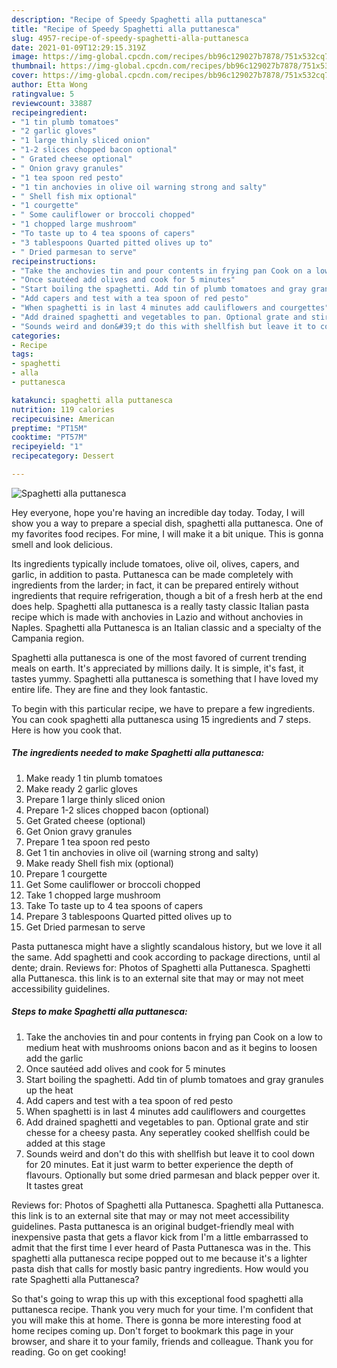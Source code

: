 ```yaml
---
description: "Recipe of Speedy Spaghetti alla puttanesca"
title: "Recipe of Speedy Spaghetti alla puttanesca"
slug: 4957-recipe-of-speedy-spaghetti-alla-puttanesca
date: 2021-01-09T12:29:15.319Z
image: https://img-global.cpcdn.com/recipes/bb96c129027b7878/751x532cq70/spaghetti-alla-puttanesca-recipe-main-photo.jpg
thumbnail: https://img-global.cpcdn.com/recipes/bb96c129027b7878/751x532cq70/spaghetti-alla-puttanesca-recipe-main-photo.jpg
cover: https://img-global.cpcdn.com/recipes/bb96c129027b7878/751x532cq70/spaghetti-alla-puttanesca-recipe-main-photo.jpg
author: Etta Wong
ratingvalue: 5
reviewcount: 33887
recipeingredient:
- "1 tin plumb tomatoes"
- "2 garlic gloves"
- "1 large thinly sliced onion"
- "1-2 slices chopped bacon optional"
- " Grated cheese optional"
- " Onion gravy granules"
- "1 tea spoon red pesto"
- "1 tin anchovies in olive oil warning strong and salty"
- " Shell fish mix optional"
- "1 courgette"
- " Some cauliflower or broccoli chopped"
- "1 chopped large mushroom"
- "To taste up to 4 tea spoons of capers"
- "3 tablespoons Quarted pitted olives up to"
- " Dried parmesan to serve"
recipeinstructions:
- "Take the anchovies tin and pour contents in frying pan Cook on a low to medium heat with mushrooms onions bacon and as it begins to loosen add the garlic"
- "Once sautéed add olives and cook for 5 minutes"
- "Start boiling the spaghetti. Add tin of plumb tomatoes and gray granules up the heat"
- "Add capers and test with a tea spoon of red pesto"
- "When spaghetti is in last 4 minutes add cauliflowers and courgettes"
- "Add drained spaghetti and vegetables to pan. Optional grate and stir chesse for a cheesy pasta. Any seperatley cooked shellfish could be added at this stage"
- "Sounds weird and don&#39;t do this with shellfish but leave it to cool down for 20 minutes. Eat it just warm to better experience the depth of flavours. Optionally but some dried parmesan and black pepper over it. It tastes great"
categories:
- Recipe
tags:
- spaghetti
- alla
- puttanesca

katakunci: spaghetti alla puttanesca 
nutrition: 119 calories
recipecuisine: American
preptime: "PT15M"
cooktime: "PT57M"
recipeyield: "1"
recipecategory: Dessert

---
```



![Spaghetti alla puttanesca](https://img-global.cpcdn.com/recipes/bb96c129027b7878/751x532cq70/spaghetti-alla-puttanesca-recipe-main-photo.jpg)

Hey everyone, hope you're having an incredible day today. Today, I will show you a way to prepare a special dish, spaghetti alla puttanesca. One of my favorites food recipes. For mine, I will make it a bit unique. This is gonna smell and look delicious.

Its ingredients typically include tomatoes, olive oil, olives, capers, and garlic, in addition to pasta. Puttanesca can be made completely with ingredients from the larder; in fact, it can be prepared entirely without ingredients that require refrigeration, though a bit of a fresh herb at the end does help. Spaghetti alla puttanesca is a really tasty classic Italian pasta recipe which is made with anchovies in Lazio and without anchovies in Naples. Spaghetti alla Puttanesca is an Italian classic and a specialty of the Campania region.

Spaghetti alla puttanesca is one of the most favored of current trending meals on earth. It's appreciated by millions daily. It is simple, it's fast, it tastes yummy. Spaghetti alla puttanesca is something that I have loved my entire life. They are fine and they look fantastic.


To begin with this particular recipe, we have to prepare a few ingredients. You can cook spaghetti alla puttanesca using 15 ingredients and 7 steps. Here is how you cook that.

<!--inarticleads1-->

##### The ingredients needed to make Spaghetti alla puttanesca:

1. Make ready 1 tin plumb tomatoes
1. Make ready 2 garlic gloves
1. Prepare 1 large thinly sliced onion
1. Prepare 1-2 slices chopped bacon (optional)
1. Get  Grated cheese (optional)
1. Get  Onion gravy granules
1. Prepare 1 tea spoon red pesto
1. Get 1 tin anchovies in olive oil (warning strong and salty)
1. Make ready  Shell fish mix (optional)
1. Prepare 1 courgette
1. Get  Some cauliflower or broccoli chopped
1. Take 1 chopped large mushroom
1. Take To taste up to 4 tea spoons of capers
1. Prepare 3 tablespoons Quarted pitted olives up to
1. Get  Dried parmesan to serve


Pasta puttanesca might have a slightly scandalous history, but we love it all the same. Add spaghetti and cook according to package directions, until al dente; drain. Reviews for: Photos of Spaghetti alla Puttanesca. Spaghetti alla Puttanesca. this link is to an external site that may or may not meet accessibility guidelines. 

<!--inarticleads2-->

##### Steps to make Spaghetti alla puttanesca:

1. Take the anchovies tin and pour contents in frying pan Cook on a low to medium heat with mushrooms onions bacon and as it begins to loosen add the garlic
1. Once sautéed add olives and cook for 5 minutes
1. Start boiling the spaghetti. Add tin of plumb tomatoes and gray granules up the heat
1. Add capers and test with a tea spoon of red pesto
1. When spaghetti is in last 4 minutes add cauliflowers and courgettes
1. Add drained spaghetti and vegetables to pan. Optional grate and stir chesse for a cheesy pasta. Any seperatley cooked shellfish could be added at this stage
1. Sounds weird and don&#39;t do this with shellfish but leave it to cool down for 20 minutes. Eat it just warm to better experience the depth of flavours. Optionally but some dried parmesan and black pepper over it. It tastes great


Reviews for: Photos of Spaghetti alla Puttanesca. Spaghetti alla Puttanesca. this link is to an external site that may or may not meet accessibility guidelines. Pasta puttanesca is an original budget-friendly meal with inexpensive pasta that gets a flavor kick from I&#39;m a little embarrassed to admit that the first time I ever heard of Pasta Puttanesca was in the. This spaghetti alla puttanesca recipe popped out to me because it&#39;s a lighter pasta dish that calls for mostly basic pantry ingredients. How would you rate Spaghetti alla Puttanesca? 

So that's going to wrap this up with this exceptional food spaghetti alla puttanesca recipe. Thank you very much for your time. I'm confident that you will make this at home. There is gonna be more interesting food at home recipes coming up. Don't forget to bookmark this page in your browser, and share it to your family, friends and colleague. Thank you for reading. Go on get cooking!
